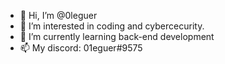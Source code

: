 - 👋 Hi, I’m @0leguer
- 👀 I’m interested in coding and cybercecurity.
- 🌱 I’m currently learning back-end development
- 📫 My discord: 01eguer#9575

<!---
0leguer/0leguer is a ✨ special ✨ repository because its `README.md` (this file) appears on your GitHub profile.
You can click the Preview link to take a look at your changes.
--->
